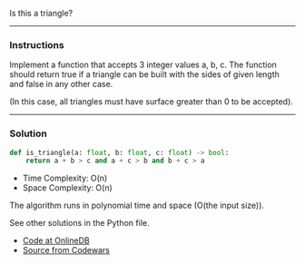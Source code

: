 Is this a triangle?

---
### Instructions

Implement a function that accepts 3 integer values a, b, c. 
The function should return true if a triangle can be built with the sides of given length and false in any other case.

(In this case, all triangles must have surface greater than 0 to be accepted).



---

### Solution

```py
def is_triangle(a: float, b: float, c: float) -> bool:
    return a + b > c and a + c > b and b + c > a

```

* Time Complexity: O(n)
* Space Complexity: O(n) 

The algorithm runs in polynomial time and space (O(the input size)).

See other solutions in the Python file.


* [Code at OnlineDB](https://onlinegdb.com/IL0E0EFWA)
* [Source from Codewars](https://www.codewars.com/kata/56606694ec01347ce800001b/train/python)
